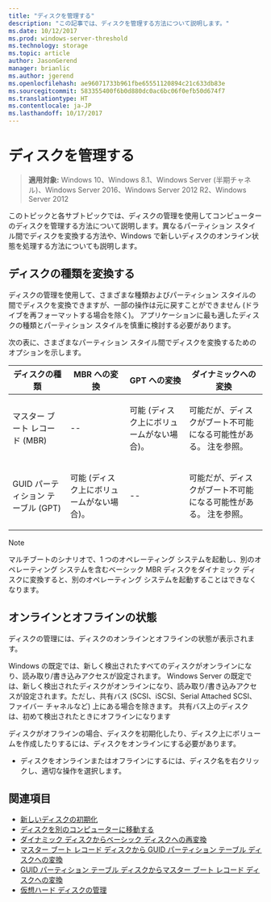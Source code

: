 ```yaml
---
title: "ディスクを管理する"
description: "この記事では、ディスクを管理する方法について説明します。"
ms.date: 10/12/2017
ms.prod: windows-server-threshold
ms.technology: storage
ms.topic: article
author: JasonGerend
manager: brianlic
ms.author: jgerend
ms.openlocfilehash: ae96071733b961fbe65551120894c21c633db83e
ms.sourcegitcommit: 583355400f6b0d880dc0ac6bc06f0efb50d674f7
ms.translationtype: HT
ms.contentlocale: ja-JP
ms.lasthandoff: 10/17/2017
---
```

# <a name="manage-disks"></a>ディスクを管理する

> **適用対象:** Windows 10、Windows 8.1、Windows Server (半期チャネル)、Windows Server 2016、Windows Server 2012 R2、Windows Server 2012

このトピックと各サブトピックでは、ディスクの管理を使用してコンピューターのディスクを管理する方法について説明します。異なるパーティション スタイル間でディスクを変換する方法や、Windows で新しいディスクのオンライン状態を処理する方法についても説明します。

## <a name="converting-disk-types"></a>ディスクの種類を変換する

ディスクの管理を使用して、さまざまな種類およびパーティション スタイルの間でディスクを変換できますが、一部の操作は元に戻すことができません (ドライブを再フォーマットする場合を除く)。 アプリケーションに最も適したディスクの種類とパーティション スタイルを慎重に検討する必要があります。

次の表に、さまざまなパーティション スタイル間でディスクを変換するためのオプションを示します。

| ディスクの種類 | MBR への変換  | GPT への変換| ダイナミックへの変換 |
| ---- | --- | --- |--- |
| <p>マスター ブート レコード (MBR)</p> | <p>--</p> | <p>可能 (ディスク上にボリュームがない場合)。</p> | <p>可能だが、ディスクがブート不可能になる可能性がある。 注を参照。</p> |
| <p>GUID パーティション テーブル (GPT)</p> | <p>可能 (ディスク上にボリュームがない場合)。</p> | <p>--</p>  | <p>可能だが、ディスクがブート不可能になる可能性がある。 注を参照。</p> |


> [!NOTE]
> マルチブートのシナリオで、1 つのオペレーティング システムを起動し、別のオペレーティング システムを含むベーシック MBR ディスクをダイナミック ディスクに変換すると、別のオペレーティング システムを起動することはできなくなります。

## <a name="online-and-offline-status"></a>オンラインとオフラインの状態

ディスクの管理には、ディスクのオンラインとオフラインの状態が表示されます。 

Windows の既定では、新しく検出されたすべてのディスクがオンラインになり、読み取り/書き込みアクセスが設定されます。 Windows Server の既定では、新しく検出されたディスクがオンラインになり、読み取り/書き込みアクセスが設定されます。ただし、共有バス (SCSI、iSCSI、Serial Attached SCSI、ファイバー チャネルなど) 上にある場合を除きます。 共有バス上のディスクは、初めて検出されたときにオフラインになります

ディスクがオフラインの場合、ディスクを初期化したり、ディスク上にボリュームを作成したりするには、ディスクをオンラインにする必要があります。 

-  ディスクをオンラインまたはオフラインにするには、ディスク名を右クリックし、適切な操作を選択します。

## <a name="see-also"></a>関連項目

-   [新しいディスクの初期化](initialize-new-disks.md)
-   [ディスクを別のコンピューターに移動する](move-disks-to-another-computer.md)
-   [ダイナミック ディスクからベーシック ディスクへの再変換](change-a-dynamic-disk-back-to-a-basic-disk.md)
-   [マスター ブート レコード ディスクから GUID パーティション テーブル ディスクへの変換](change-an-mbr-disk-into-a-gpt-disk.md)
-   [GUID パーティション テーブル ディスクからマスター ブート レコード ディスクへの変換](change-a-gpt-disk-into-an-mbr-disk.md)
-   [仮想ハード ディスクの管理](manage-virtual-hard-disks.md)